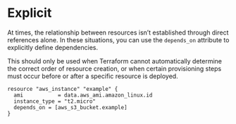 # Explicit

At times, the relationship between resources isn’t established through direct references alone. In these situations, you can use the `depends_on` attribute to explicitly define dependencies.

This should only be used when Terraform cannot automatically determine the correct order of resource creation, or when certain provisioning steps must occur before or after a specific resource is deployed.

```hcl
resource "aws_instance" "example" {​
  ami           = data.aws_ami.amazon_linux.id​
  instance_type = "t2.micro"​
  depends_on = [aws_s3_bucket.example]​
}
```